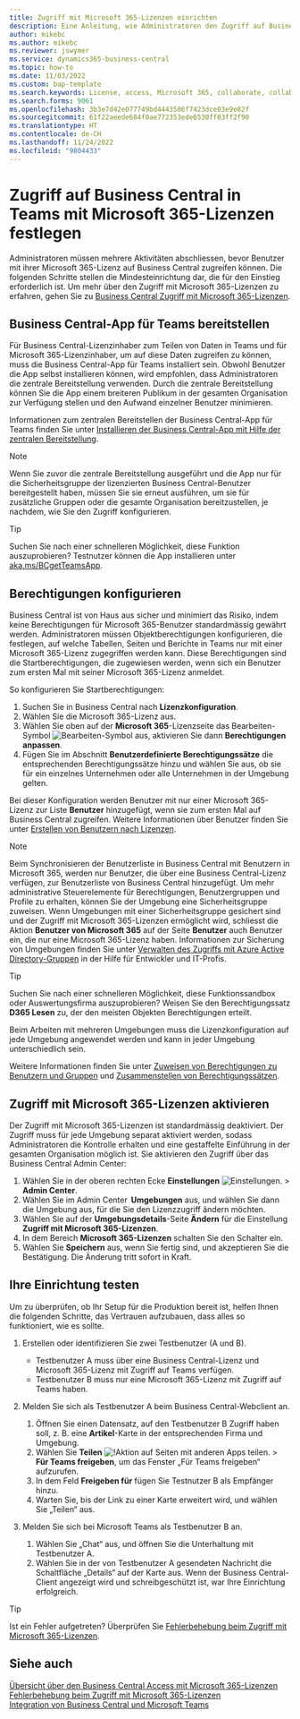 ```yaml
---
title: Zugriff mit Microsoft 365-Lizenzen einrichten
description: Eine Anleitung, wie Administratoren den Zugriff auf Business Central mit Microsoft 365-Lizenzen konfigurieren können.
author: mikebc
ms.author: mikebc
ms.reviewer: jswymer
ms.service: dynamics365-business-central
ms.topic: how-to
ms.date: 11/03/2022
ms.custom: bap-template
ms.search.keywords: License, access, Microsoft 365, collaborate, collaboration, Teams, Microsoft Teams
ms.search.forms: 9061
ms.openlocfilehash: 3b3e7d42e077749bd4443506f7423dce03e9e82f
ms.sourcegitcommit: 61f22aeede684f0ae772353ede6530ff03ff2f90
ms.translationtype: HT
ms.contentlocale: de-CH
ms.lasthandoff: 11/24/2022
ms.locfileid: "9804433"
---
```

# <a name="set-up-business-central-access-in-teams-with-microsoft-365-licenses"></a>Zugriff auf Business Central in Teams mit Microsoft 365-Lizenzen festlegen

Administratoren müssen mehrere Aktivitäten abschliessen, bevor Benutzer mit ihrer Microsoft 365-Lizenz auf Business Central zugreifen können. Die folgenden Schritte stellen die Mindesteinrichtung dar, die für den Einstieg erforderlich ist. Um mehr über den Zugriff mit Microsoft 365-Lizenzen zu erfahren, gehen Sie zu [Business Central Zugriff mit Microsoft 365-Lizenzen](admin-access-with-m365-license.md).

## <a name="deploy-the-business-central-app-for-teams"></a>Business Central-App für Teams bereitstellen

Für Business Central-Lizenzinhaber zum Teilen von Daten in Teams und für Microsoft 365-Lizenzinhaber, um auf diese Daten zugreifen zu können, muss die Business Central-App für Teams installiert sein. Obwohl Benutzer die App selbst installieren können, wird empfohlen, dass Administratoren die zentrale Bereitstellung verwenden. Durch die zentrale Bereitstellung können Sie die App einem breiteren Publikum in der gesamten Organisation zur Verfügung stellen und den Aufwand einzelner Benutzer minimieren. 

Informationen zum zentralen Bereitstellen der Business Central-App für Teams finden Sie unter [Installieren der Business Central-App mit Hilfe der zentralen Bereitstellung](admin-teams-integration.md#installing-the-business-central-app-by-using-centralized-deployment).

> [!NOTE]
> Wenn Sie zuvor die zentrale Bereitstellung ausgeführt und die App nur für die Sicherheitsgruppe der lizenzierten Business Central-Benutzer bereitgestellt haben, müssen Sie sie erneut ausführen, um sie für zusätzliche Gruppen oder die gesamte Organisation bereitzustellen, je nachdem, wie Sie den Zugriff konfigurieren.

> [!TIP]
> Suchen Sie nach einer schnelleren Möglichkeit, diese Funktion auszuprobieren? Testnutzer können die App installieren unter [aka.ms/BCgetTeamsApp](https://aka.ms/BCgetTeamsApp).

## <a name="configure-permissions"></a>Berechtigungen konfigurieren

Business Central ist von Haus aus sicher und minimiert das Risiko, indem keine Berechtigungen für Microsoft 365-Benutzer standardmässig gewährt werden. Administratoren müssen Objektberechtigungen konfigurieren, die festlegen, auf welche Tabellen, Seiten und Berichte in Teams nur mit einer Microsoft 365-Lizenz zugegriffen werden kann. Diese Berechtigungen sind die Startberechtigungen, die zugewiesen werden, wenn sich ein Benutzer zum ersten Mal mit seiner Microsoft 365-Lizenz anmeldet. 

So konfigurieren Sie Startberechtigungen:

1. Suchen Sie in Business Central nach **Lizenzkonfiguration**.
2. Wählen Sie die Microsoft 365-Lizenz aus.
3. Wählen Sie oben auf der **Microsoft 365**-Lizenzseite das Bearbeiten-Symbol ![Bearbeiten-Symbol](media/edit-pencil.png) aus, aktivieren Sie dann **Berechtigungen anpassen**. 
4. Fügen Sie im Abschnitt **Benutzerdefinierte Berechtigungssätze** die entsprechenden Berechtigungssätze hinzu und wählen Sie aus, ob sie für ein einzelnes Unternehmen oder alle Unternehmen in der Umgebung gelten.

Bei dieser Konfiguration werden Benutzer mit nur einer Microsoft 365-Lizenz zur Liste **Benutzer** hinzugefügt, wenn sie zum ersten Mal auf Business Central zugreifen. Weitere Informationen über Benutzer finden Sie unter [Erstellen von Benutzern nach Lizenzen](ui-how-users-permissions.md).

> [!NOTE]
> Beim Synchronisieren der Benutzerliste in Business Central mit Benutzern in Microsoft 365, werden nur Benutzer, die über eine Business Central-Lizenz verfügen, zur Benutzerliste von Business Central hinzugefügt. Um mehr administrative Steuerelemente für Berechtigungen, Benutzergruppen und Profile zu erhalten, können Sie der Umgebung eine Sicherheitsgruppe zuweisen. Wenn Umgebungen mit einer Sicherheitsgruppe gesichert sind und der Zugriff mit Microsoft 365-Lizenzen ermöglicht wird, schliesst die Aktion **Benutzer von Microsoft 365** auf der Seite **Benutzer** auch Benutzer ein, die nur eine Microsoft 365-Lizenz haben. Informationen zur Sicherung von Umgebungen finden Sie unter [Verwalten des Zugriffs mit Azure Active Directory-Gruppen](/dynamics365/business-central/dev-itpro/administration/tenant-admin-center-manage-access#manage-access-using-azure-active-directory-groups) in der Hilfe für Entwickler und IT-Profis.

> [!TIP]
> Suchen Sie nach einer schnelleren Möglichkeit, diese Funktionssandbox oder Auswertungsfirma auszuprobieren? Weisen Sie den Berechtigungssatz **D365 Lesen** zu, der den meisten Objekten Berechtigungen erteilt.  

Beim Arbeiten mit mehreren Umgebungen muss die Lizenzkonfiguration auf jede Umgebung angewendet werden und kann in jeder Umgebung unterschiedlich sein. 

Weitere Informationen finden Sie unter [Zuweisen von Berechtigungen zu Benutzern und Gruppen](ui-define-granular-permissions.md) und [Zusammenstellen von Berechtigungssätzen](/dynamics365/business-central/dev-itpro/developer/devenv-permissionset-composing).

## <a name="turn-on-access-with-microsoft-365-licenses"></a>Zugriff mit Microsoft 365-Lizenzen aktivieren

Der Zugriff mit Microsoft 365-Lizenzen ist standardmässig deaktiviert. Der Zugriff muss für jede Umgebung separat aktiviert werden, sodass Administratoren die Kontrolle erhalten und eine gestaffelte Einführung in der gesamten Organisation möglich ist. Sie aktivieren den Zugriff über das Business Central Admin Center: 

1. Wählen Sie in der oberen rechten Ecke **Einstellungen** ![Einstellungen.](media/ui-experience/settings_icon_small.png "Einstellungssymbol für Rollencenter") > **Admin Center**.  
2. Wählen Sie im Admin Center  **Umgebungen** aus, und wählen Sie dann die Umgebung aus, für die Sie den Lizenzzugriff ändern möchten. 
3. Wählen Sie auf der **Umgebungsdetails**-Seite **Ändern** für die Einstellung **Zugriff mit Microsoft 365-Lizenzen**.
4. In dem Bereich **Microsoft 365-Lizenzen** schalten Sie den Schalter ein. 
5. Wählen Sie **Speichern** aus, wenn Sie fertig sind, und akzeptieren Sie die Bestätigung. Die Änderung tritt sofort in Kraft.

## <a name="test-your-setup"></a>Ihre Einrichtung testen

Um zu überprüfen, ob Ihr Setup für die Produktion bereit ist, helfen Ihnen die folgenden Schritte, das Vertrauen aufzubauen, dass alles so funktioniert, wie es sollte. 

1. Erstellen oder identifizieren Sie zwei Testbenutzer (A und B).

   - Testbenutzer A muss über eine Business Central-Lizenz und Microsoft 365-Lizenz mit Zugriff auf Teams verfügen.
   - Testbenutzer B muss nur eine Microsoft 365-Lizenz mit Zugriff auf Teams haben.

2. Melden Sie sich als Testbenutzer A beim Business Central-Webclient an.

   1. Öffnen Sie einen Datensatz, auf den Testbenutzer B Zugriff haben soll, z. B. eine **Artikel**-Karte in der entsprechenden Firma und Umgebung.
   2. Wählen Sie **Teilen** ![!Aktion auf Seiten mit anderen Apps teilen.](media/share-icon.png) > **Für Teams freigeben**, um das Fenster „Für Teams freigeben“ aufzurufen.
   3. In dem Feld **Freigeben für** fügen Sie Testnutzer B als Empfänger hinzu. 
   4. Warten Sie, bis der Link zu einer Karte erweitert wird, und wählen Sie „Teilen“ aus. 

3. Melden Sie sich bei Microsoft Teams als Testbenutzer B an.

   1. Wählen Sie „Chat“ aus, und öffnen Sie die Unterhaltung mit Testbenutzer A. 
   2. Wählen Sie in der von Testbenutzer A gesendeten Nachricht die Schaltfläche „Details“ auf der Karte aus. Wenn der Business Central-Client angezeigt wird und schreibgeschützt ist, war Ihre Einrichtung erfolgreich. 

> [!TIP]
> Ist ein Fehler aufgetreten? Überprüfen Sie [Fehlerbehebung beim Zugriff mit Microsoft 365-Lizenzen](admin-access-with-m365-license-troubleshooting.md).

## <a name="see-also"></a>Siehe auch 

[Übersicht über den Business Central Access mit Microsoft 365-Lizenzen](admin-access-with-m365-license.md#minimum-requirements)  
[Fehlerbehebung beim Zugriff mit Microsoft 365-Lizenzen](admin-access-with-m365-license-troubleshooting.md)  
[Integration von Business Central und Microsoft Teams](across-teams-overview.md)  
